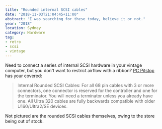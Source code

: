 ```yaml
---
title: "Rounded internal SCSI cables"
date: "2018-11-03T21:04:45+11:00"
abstract: "I was searching for these today, believe it or not."
year: "2018"
location: Sydney
category: Hardware
tag:
- retro
- scsi
- vintage
---
```

Need to connect a series of internal SCSI hardware in your vintage computer, but you don't want to restrict airflow with a ribbon? [PC Pitstop] has your covered:

> Internal Rounded SCSI Cables: For all 68 pin cables with 3 or more connectors, one connector is reserved for the controller and one for the terminator. You will need a terminator unless you already have one. All Ultra 320 cables are fully backwards compatible with older U160/Ultra2/SE devices.

Not pictured are the rounded SCSI cables themselves, owing to the store being out of stock.

[PC Pitstop]: https://www.pc-pitstop.com/scsi_cables/rounded_scsi_cables.asp

